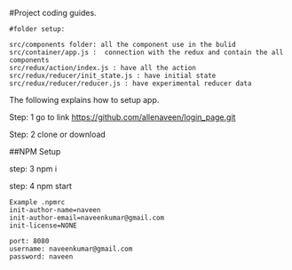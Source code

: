#Project coding  guides.

```
#folder setup:

src/components folder: all the component use in the bulid
src/container/app.js :  connection with the redux and contain the all components
src/redux/action/index.js : have all the action
src/redux/reducer/init_state.js : have initial state
src/redux/reducer/reducer.js : have experimental reducer data
```
The following explains how to setup app.

Step: 1 go to link
https://github.com/allenaveen/login_page.git

Step: 2 clone or download

##NPM Setup

step: 3 npm i

step: 4 npm start


```
Example .npmrc
init-author-name=naveen
init-author-email=naveenkumar@gmail.com
init-license=NONE
```

```
port: 8080
username: naveenkumar@gmail.com 
password: naveen
```

